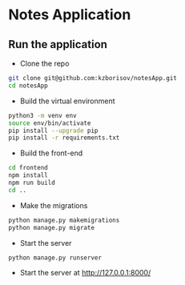 # Notes Application
## Run the application
- Clone the repo
```bash
git clone git@github.com:kzborisov/notesApp.git
cd notesApp
```
- Build the virtual environment
```bash
python3 -m venv env
source env/bin/activate
pip install --upgrade pip
pip install -r requirements.txt
```
- Build the front-end
```bash
cd frontend
npm install
npm run build
cd ..
```
- Make the migrations
```bash
python manage.py makemigrations
python manage.py migrate
```
- Start the server
```bash
python manage.py runserver
```
- Start the server at http://127.0.0.1:8000/

